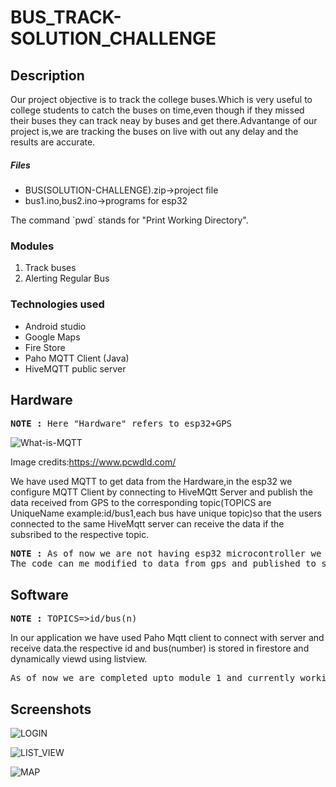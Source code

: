 # BUS_TRACK-SOLUTION_CHALLENGE

<h2>Description</h2>
<p>Our project objective is to track the college buses.Which is very useful to college students to catch the buses on time,even though if they missed their buses they can track neay by buses and get there.Advantange of our project is,we are tracking the buses on live with out any delay and the results are accurate.</p>
<h5>Files</h5>
<ul>
 <li>BUS(SOLUTION-CHALLENGE).zip->project file<br></li>
 <li>bus1.ino,bus2.ino->programs for esp32<br></li>
 </ul>
 The command `pwd` stands for "Print Working Directory".

<h3>Modules</h3>
<ol>
  <li>Track buses</li>
  <li>Alerting Regular Bus</li>
 </ol>
 
 
<h3>Technologies used</h3>
 <ul>
  <li>Android studio</li>
  <li>Google Maps</li>
  <li>Fire Store</li>
  <li>Paho MQTT Client (Java)</li>
  <li>HiveMQTT public server </li>
  </ul>
  
<h2>Hardware</h2>
<pre><b>NOTE : </b>Here "Hardware" refers to esp32+GPS</pre>

![What-is-MQTT](https://user-images.githubusercontent.com/55002003/229025948-6250fcb4-46b0-4baf-9b13-85b895fc7d12.jpg)


Image credits:https://www.pcwdld.com/
<p>We have used MQTT to get data from the Hardware,in the esp32 we configure MQTT Client by connecting to HiveMQtt Server and publish the data received from GPS to the corresponding topic(TOPICS are UniqueName example:id/bus1,each bus have unique topic)so that the users connected to the same HiveMqtt server can receive the data if the subsribed to the respective topic.<p> 
<pre><b>NOTE : </b>As of now we are not having esp32 microcontroller we have used WOKWI(online simultor) and the <b>lat,lon data generated from esp32 simulator is manually incremented</b>
The code can me modified to data from gps and published to server
</pre>  

<h2>Software</h2>
<pre><b>NOTE : </b>TOPICS=>id/bus(n)</pre>
<p>In our application we have used Paho Mqtt client to connect with server and receive data.the respective id and bus(number) is stored in firestore and dynamically viewd using listview.<p>
  
<pre>As of now we are completed upto module 1 and currently working with module 2,we are palnned using<b> Distance matrix API </b>of google for calculating distance between user's current location and bus's location</pre>



<h2>Screenshots</h2>

![LOGIN](https://user-images.githubusercontent.com/55002003/229028715-86b6aceb-d988-40eb-aeb9-b388717de2b2.jpg)<br>


![LIST_VIEW](https://user-images.githubusercontent.com/55002003/229028760-6f6b3c16-587a-40d6-8360-bde5ae520f3d.jpg)<br>


![MAP](https://user-images.githubusercontent.com/55002003/229028775-0d9b8725-0a8a-463e-913d-e162b094db64.jpg)<br>


